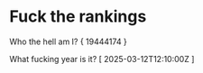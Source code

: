 # Fuck the rankings

Who the hell am I?
{ 19444174 }

What fucking year is it?
[ 2025-03-12T12:10:00Z ]
